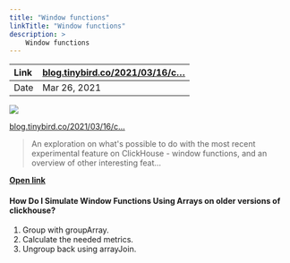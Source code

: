 ```yaml
---
title: "Window functions"
linkTitle: "Window functions"
description: >
    Window functions
---
```




  


| Link | [blog.tinybird.co/2021/03/16/c…](https://blog.tinybird.co/2021/03/16/coming-soon-on-clickhouse-window-functions/) |
| :--- | :--- |
| Date | Mar 26, 2021 |

![](https://api.microlink.io/?adblock=false&meta=false&screenshot&element=%23screenshot&embed=screenshot.url&url=https%3A%2F%2Fcards.microlink.io%2F%3Fpreset%3Dtinybird%26subtitle%3Dtips%26text%3DWindow%2Bfunctions%252C%2Bnested%2Bdata%252C%2BA%2BPostgreSQL%2Bengine%2Band%2Bmore)

[blog.tinybird.co/2021/03/16/c…](https://blog.tinybird.co/2021/03/16/coming-soon-on-clickhouse-window-functions/)

> An exploration on what's possible to do with the most recent experimental feature on ClickHouse - window functions, and an overview of other interesting feat...

[**Open link**](https://blog.tinybird.co/2021/03/16/coming-soon-on-clickhouse-window-functions/)







#### How Do I Simulate Window Functions Using Arrays on older versions of clickhouse? 

1. Group with groupArray.
2. Calculate the needed metrics.
3. Ungroup back using arrayJoin.




